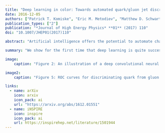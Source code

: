 ```yaml
---
title: "Deep learning in color: Towards automated quark/gluon jet discrimination"
date: 2016-12-05
authors: ["Patrick T. Komiske", "Eric M. Metodiev", "Matthew D. Schwartz"]
publication_types: ["2"]
publication: "*Journal of High Energy Physics* **01** (2017) 110"
doi: "10.1007/JHEP01(2017)110"

abstract: "Artificial intelligence offers the potential to automate challenging data-processing tasks in collider physics. To establish its prospects, we explore to what extent deep learning with convolutional neural networks can discriminate quark and gluon jets better than observables designed by physicists. Our approach builds upon the paradigm that a jet can be treated as an image, with intensity given by the local calorimeter deposits. We supplement this construction by adding color to the images, with red, green and blue intensities given by the transverse momentum in charged particles, transverse momentum in neutral particles, and pixel-level charged particle counts. Overall, the deep networks match or outperform traditional jet variables. We also find that, while various simulations produce different quark and gluon jets, the neural networks are surprisingly insensitive to these differences, similar to traditional observables. This suggests that the networks can extract robust physical information from imperfect simulations."

summary: "We show for the first time that deep learning is quite successful at discriminating between quark and gluon jets. We use a convolutional neural network trained on jet images and observable large improvements in classification efficiency, as well as rough insensitivity to the mismodeling of quark and gluon jets by Monte Carlo simulations."

image:
    caption: "Figure 2: An illustration of a deep convolutional neural network architecture applied to multi-channel (RGB) jet images in order to discriminate quark from gluon jets."

image2:
    caption: "Figure 5: ROC curves for discriminating quark from gluon jets using a variety of methods. In the top plot, the curve being further to the top right is better and for the lower plot, known as a significance improvement curve, higher is better. The deep CNN is seen to signficantly improve on individual observables, a multivariate combination of five observables (BDT), and Fisher's linear discriminant operating on the image as a vector of features. Color, the use of multiple channels of information, is seen to signficantly improve the classification power over a \"grayscale\" CNN that uses only the energy flow information."

links:
  - name: arXiv
    icon: arxiv
    icon_pack: ai
    url: "https://arxiv.org/abs/1612.01551"
  - name: iNSPIRE
    icon: inspire
    icon_pack: ai
    url: https://inspirehep.net/literature/1501944
---
```


